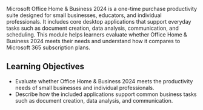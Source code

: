 Microsoft Office Home & Business 2024 is a one-time purchase productivity suite designed for small businesses, educators, and individual professionals. It includes core desktop applications that support everyday tasks such as document creation, data analysis, communication, and scheduling. This module helps learners evaluate whether Office Home & Business 2024 meets their needs and understand how it compares to Microsoft 365 subscription plans.

## Learning Objectives
- Evaluate whether Office Home & Business 2024 meets the productivity needs of small businesses and individual professionals.
- Describe how the included applications support common business tasks such as document creation, data analysis, and communication.